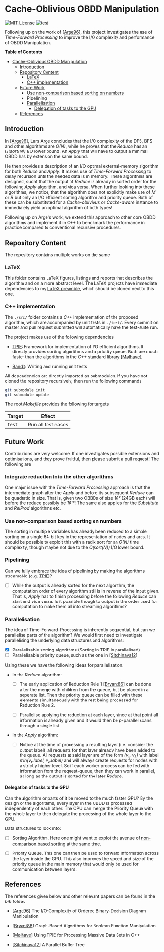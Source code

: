 # Cache-Oblivious OBDD Manipulation
[![MIT License](https://img.shields.io/badge/license-MIT%20License-blue.svg)](LICENSE.md)
![test](https://github.com/SSoelvsten/cache-oblivious-obdd/workflows/test/badge.svg?branch=master)

Following up on the work of [[Arge96](/bib/%5Barge%5D%20IO%20Complexity%20of%20OBDD%20Manipulation.pdf)],
this project investigates the use of _Time-Forward Processing_ to improve the
I/O complexity and performance of OBDD Manipulation.

<!-- markdown-toc start - Don't edit this section. Run M-x markdown-toc-refresh-toc -->
**Table of Contents**

- [Cache-Oblivious OBDD Manipulation](#cache-oblivious-obdd-manipulation)
    - [Introduction](#introduction)
    - [Repository Content](#repository-content)
        - [LaTeX](#latex)
        - [C++ implementation](#c-implementation)
    - [Future Work](#future-work)
        - [Use non-comparison based sorting on numbers](#use-non-comparison-based-sorting-on-numbers)
        - [Pipelining](#pipelining)
        - [Parallelisation](#parallelisation)
            - [Delegation of tasks to the GPU](#delegation-of-tasks-to-the-gpu)
    - [References](#references)

<!-- markdown-toc end -->

## Introduction
In [[Arge96](/bib/%5Barge%5D%20IO%20Complexity%20of%20OBDD%20Manipulation.pdf)],
Lars Arge concludes that the I/O complexity of the DFS, BFS and other algorithms
are _O(N)_, while he proves that the _Reduce_ has an _Ω(sort(N))_ I/O lower
bound. An _Apply_ that will have to output a minimal OBDD has by extension the
same bound.

He then provides a description of an I/O optimal external-memory algorithm for
both _Reduce_ and _Apply_. It makes use of _Time-Forward Processing_ to delay
recursion until the needed data is in memory. These algorithms are designed,
sucht that the output of _Reduce_ is already in sorted order for the following
_Apply_ algorithm, and vica versa. When further looking into these algorithms,
we notice, that the algorithm does not explicitly make use of _M_ or _B_ but
only an I/O efficient sorting algorithm and priority queue. Both of these can be
substituted for a _Cache-oblivious_ or _Cache-aware_ instance to immediately
yield an optimal algorithm of both types!

Following up on Arge's work, we extend this approach to other core OBDD
algorithms and implement it in C++ to benchmark the performance in practice
compared to conventional recursive procedures.

## Repository Content
The repository contains multiple works on the same

### LaTeX
This folder contains LaTeX figures, listings and reports that describes the
algorithm and on a more abstract level. The LaTeX projects have immediate
dependencies to my [LaTeX preamble](https://github.com/SSoelvsten/LaTeX-Preamble_and_Examples),
which should be cloned next to this one.

### C++ implementation
The `./src/` folder contains a _C++_ implementation of the proposed algorithm,
which are accompanied by unit tests in `./test/`. Every commit on master and
pull request submitted will automatically have the test-suite run.

The project makes use of the following dependencies
- [TPIE](https://github.com/thomasmoelhave/tpie):
  Framework for implementation of I/O efficient algorithms. It directly provides
  sorting algorithms and a priotity queue. Both are much faster than the
  algorithms in the _C++_ standard library
  [[Mølhave](bib/%5Bm%C3%B8lhave%5D%20Using%20TPIE%20for%20processing%20massive%20data%20sets%20in%20C%2B%2B.pdf)].

- [Bandit](https://github.com/banditcpp/bandit):
  Writing and running unit tests

All dependencies are directly imported as submodules. If you have not cloned the
repository recursively, then run the following commands
```bash
git submodule init
git submodule update
```

The root _Makefile_ provides the following for targets

| Target | Effect             |
|--------|--------------------|
| `test` | Run all test cases |

## Future Work
Contributions are very welcome. If one investigates possible extensions and
optimisations, and they prove fruitful, then please submit a pull request! The
following are

### Integrate reduction into the other algorithms
One major issue with the _Time-Forward Processing_ approach is that the
intermediate graph after the _Apply_ and before its subsequent _Reduce_ can be
quadratic in size. That is, given two OBBDs of size _10⁹_ (24GB each) will
before the reduce possibly be _10¹⁸_! The same also applies for the
_Substitute_ and _RelProd_ algorithms etc.

### Use non-comparison based sorting on numbers
The sorting in multiple variables has already been reduced to a simple sorting
on a single 64-bit key in the representation of nodes and arcs. It should be
possible to exploit this with a radix sort for an _O(N)_ time complexity, though
maybe not due to the _O(sort(N))_ I/O lower bound.

### Pipelining
Can we fully embrace the idea of pipelining by making the algorithms streamable
 (e.g. [TPIE](https://github.com/thomasmoelhave/tpie))?

- [ ] While the output is already sorted for the next algorithm, the computation
      order of every algorithm still is in reverse of the input given. That is,
      _Apply_ has to finish processing before the following _Reduce_ can start
      and vica versa. Is it possible though to output in the order used for
      computation to make them all into streaming algorithms?

### Parallelisation
The idea of Time-Forward-Processing is inherently sequential, but can we
parallelise parts of the algorithm? We would first need to investigate
parallelising the underlying data structures and algorithms:

  - [X] Parallelisable sorting algorithms (Sorting in TPIE is parallelised)
  - [ ] Parallelisable priority queue, such as the one in
        [[Sitchinava12](/bib/%5Bsitchinava%5D%20A%20Parallel%20Buffer%20Tree.pdf)]

Using these we have the following ideas for parallelisation.

- In the _Reduce_ algorithm:

  - [ ] The early application of Reduction Rule 1
        [[Bryant86](/bib/%5Bbryant%5D%20Graph-Based%20Algorithms%20for%20Boolean%20Function%20Manipulation.pdf)]
        can be done after the merge with children from the queue, but be placed
        in a seperate list. Then the priority queue can be filled with these
        elements simultaneously with the rest being processed for Reduction Rule
        2.

  - [ ] Parallelise applying the reduction at each layer, since at that
        point all information is already given and it would then be
        _p_-parallel scans through a single list.

- In the _Apply_ algorithm:

  - [ ] Notice at the time of processing a resulting layer (i.e. consider
        the output label), all requests for that layer already have been
        added to the queue. All requests at said layer are of the form _(v₁,
        v₂)_ with label _min(v₁.label, v₂.label)_ and will always create
        requests for nodes with a strictly higher level. So if each worker
        process can be fed with information from the request-queue, then
        they can work in parallel, as long as the output is sorted for the
        later _Reduce_.

#### Delegation of tasks to the GPU
Can the algorithm or parts of it be moved to the much faster GPU? By the design
of the algorithms, every layer in the OBDD is processed independently of each
other. The CPU can merge the Priority Queue with the whole layer to then
delegate the processing of the whole layer to the GPU.

Data structures to look into:

- [ ] Sorting Algorithm. Here one might want to explot the avenue of
      [non-comparison based sorting](#use-non-comparison-based-sorting-on-numbers)
      at the same time.

- [ ] Priority Queue. This one can then be used to forward information across
      the layer inside the GPU. This also improves the speed and size of the
      priority queue in the main memory that would only be used for
      communication between layers.

## References
The references given below and other relevant papers can be found in the _bib_
folder.

- [[Arge96](/bib/%5Barge%5D%20IO%20Complexity%20of%20OBDD%20Manipulation.pdf)]
  The I/O-Complexity of Ordered Binary-Decision Diagram Manipulation

- [[Bryant86](/bib/%5Bbryant%5D%20Graph-Based%20Algorithms%20for%20Boolean%20Function%20Manipulation.pdf)]
  Graph-Based Algorithms for Boolean Function Manipulation

- [[Mølhave](/bib/%5Bm%C3%B8lhave%5D%20Using%20TPIE%20for%20processing%20massive%20data%20sets%20in%20C%2B%2B.pdf)]
  Using TPIE for Processing Massive Data Sets in C++

- [[Sitchinava12](/bib/%5Bsitchinava%5D%20A%20Parallel%20Buffer%20Tree.pdf)]
  A Parallel Buffer Tree
